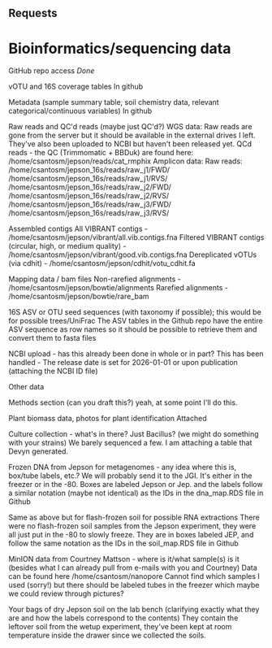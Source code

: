 ## Requests

# Bioinformatics/sequencing data 

GitHub repo access 
*Done*

vOTU and 16S coverage tables
In github

Metadata (sample summary table, soil chemistry data, relevant categorical/continuous variables)
In github

Raw reads and QC'd reads (maybe just QC'd?) 
WGS data:
Raw reads are gone from the server but it should be available in the external drives I left. They've also been uploaded to NCBI but haven't been released yet.
QCd reads - the QC (Trimmomatic + BBDuk) are found here: /home/csantosm/jepson/reads/cat_rmphix
Amplicon data:
Raw reads: 
/home/csantosm/jepson_16s/reads/raw_j1/FWD/
/home/csantosm/jepson_16s/reads/raw_j1/RVS/
/home/csantosm/jepson_16s/reads/raw_j2/FWD/
/home/csantosm/jepson_16s/reads/raw_j2/RVS/
/home/csantosm/jepson_16s/reads/raw_j3/FWD/
/home/csantosm/jepson_16s/reads/raw_j3/RVS/
 
Assembled contigs 
All VIBRANT contigs - /home/csantosm/jepson/vibrant/all.vib.contigs.fna
Filtered VIBRANT contigs (circular, high, or medium quality) - /home/csantosm/jepson/vibrant/good.vib.contigs.fna
Dereplicated vOTUs (via cdhit) - /home/csantosm/jepson/cdhit/votu_cdhit.fa

Mapping data / bam files
Non-rarefied alignments - /home/csantosm/jepson/bowtie/alignments
Rarefied alignments - /home/csantosm/jepson/bowtie/rare_bam

16S ASV or OTU seed sequences (with taxonomy if possible); this would be for possible trees/UniFrac 
The ASV tables in the Github repo have the entire ASV sequence as row names so it should be possible to retrieve them and convert them to fasta files

NCBI upload - has this already been done in whole or in part? 
This has been handled - The release date is set for 2026-01-01 or upon publication (attaching the NCBI ID file)


Other data

Methods section (can you draft this?) 
yeah, at some point I'll do this. 

Plant biomass data, photos for plant identification
Attached

Culture collection - what's in there? Just Bacillus? (we might do something with your strains)
We barely sequenced a few. I am attaching a table that Devyn generated.

Frozen DNA from Jepson for metagenomes - any idea where this is, box/tube labels, etc.? We will probably send it to the JGI.
It's either in the freezer or in the -80. Boxes are labeled Jepson or Jep. and the labels follow a similar notation (maybe not identical) as the IDs in the dna_map.RDS file in Github

Same as above but for flash-frozen soil for possible RNA extractions
There were no flash-frozen soil samples from the Jepson experiment, they were all just put in the -80 to slowly freeze. They are in boxes labeled JEP, and follow the same notation as the IDs in the soil_map.RDS file in Github

MinION data from Courtney Mattson - where is it/what sample(s) is it (besides what I can already pull from e-mails with you and Courtney)
Data can be found here /home/csantosm/nanopore
Cannot find which samples I used (sorry!) but there should be labeled tubes in the freezer which maybe we could review through pictures?

Your bags of dry Jepson soil on the lab bench (clarifying exactly what they are and how the labels correspond to the contents)
They contain the leftover soil from the wetup experiment, they've been kept at room temperature inside the drawer since we collected the soils. 

